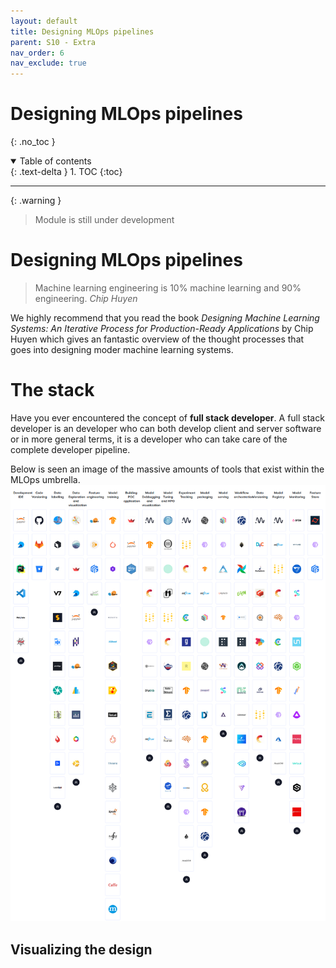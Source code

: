 ```yaml
---
layout: default
title: Designing MLOps pipelines
parent: S10 - Extra
nav_order: 6
nav_exclude: true
---
```



# Designing MLOps pipelines
{: .no_toc }

<details open markdown="block">
  <summary>
    Table of contents
  </summary>
  {: .text-delta }
1. TOC
{:toc}
</details>

---

{: .warning }
> Module is still under development

# Designing MLOps pipelines

> Machine learning engineering is 10% machine learning and 90% engineering.
> *Chip Huyen*

We highly recommend that you read the book
*Designing Machine Learning Systems: An Iterative Process for Production-Ready Applications* by Chip Huyen which gives
an fantastic overview of the thought processes that goes into designing moder machine learning systems.

# The stack

Have you ever encountered the concept of **full stack developer**. A full stack developer is an developer who can
both develop client and server software or in more general terms, it is a developer who can take care of the complete
developer pipeline.

Below is seen an image of the massive amounts of tools that exist within the MLOps umbrella.
<img src="../figures/tool_landscape.png" width="800" title="Credit to: https://mlops.neptune.ai/">

## Visualizing the design

